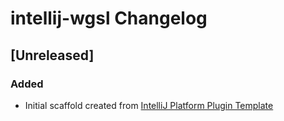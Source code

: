 <!-- Keep a Changelog guide -> https://keepachangelog.com -->

# intellij-wgsl Changelog

## [Unreleased]
### Added
- Initial scaffold created from [IntelliJ Platform Plugin Template](https://github.com/JetBrains/intellij-platform-plugin-template)
